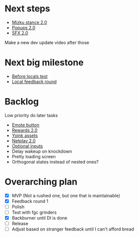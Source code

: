 # Next steps

- [Mizku stance 2.0](/docs/tasks/before_locals_test/mizku_stance_2.0.md)
- [Popups 2.0](/docs/tasks/before_locals_test/popups_2.0.md)
- [SFX 2.0](/docs/tasks/before_locals_test/sfx_2.0.md)

Make a new dev update video after those

# Next big milestone

- [Before locals test](/docs/tasks/before_locals_test/before_locals_test.md)
- [Local feedback round](/docs/tasks/before_locals_test/local_feedback_round.md)

# Backlog

Low priority do later tasks

- [Emote button](/docs/tasks/backlog/emote_button.md)
- [Rewards 2.0](/docs/tasks/backlog/rewards_2.0.md)
- [Yoink assets](/docs/tasks/backlog/yoink_assets.md)
- [Netplay 2.0](/docs/tasks/backlog/netplay_2.0.md)
- [Optional inputs](/docs/tasks/backlog/input_parser_refinement/optional_inputs.md)
- Delay wakeup on knockdown
- Pretty loading screen
- Orthogonal states instead of nested ones?

# Overarching plan

- [x] MVP (Not a rushed one, but one that is maintainable)
- [x] Feedback round 1
- [ ] Polish
- [ ] Test with fgc grinders
- [x] Backburner until DI is done
- [ ] Release
- [ ] Adjust based on stranger feedback until I can't afford bread
